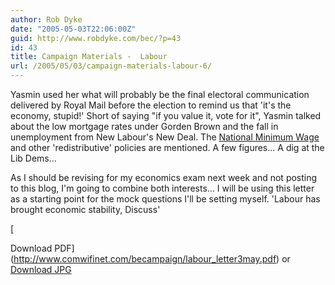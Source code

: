 ```yaml
---
author: Rob Dyke
date: "2005-05-03T22:06:00Z"
guid: http://www.robdyke.com/bec/?p=43
id: 43
title: Campaign Materials -  Labour
url: /2005/05/03/campaign-materials-labour-6/
---
```

Yasmin used her what will probably be the final electoral communication delivered by Royal Mail before the election to remind us that 'it's the economy, stupid!' Short of saying "if you value it, vote for it", Yasmin talked about the low mortgage rates under Gorden Brown and the fall in unemployment from New Labour's New Deal. The [National Minimum Wage](http://www.direct.gov.uk/Topics/Employment/Employees/RightsAtWork/RightsAtWorkArticle/fs/en?CONTENT_ID=4018234&chk=xYDzG9) and other 'redistributive' policies are mentioned. A few figures... A dig at the Lib Dems...

As I should be revising for my economics exam next week and not posting to this blog, I'm going to combine both interests... I will be using this letter as a starting point for the mock questions I'll be setting myself. 'Labour has brought economic stability, Discuss'
  
[
  
Download PDF](http://www.comwifinet.com/becampaign/labour_letter3may.pdf) or [Download JPG](http://www.comwifinet.com/becampaign/labour_letter3may.jpg)